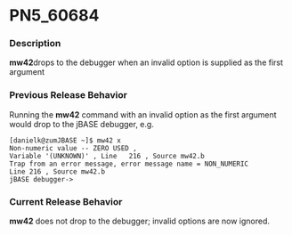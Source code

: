 # PN5_60684

<PageHeader />

### Description

**mw42**drops to the debugger when an invalid option is supplied as the first argument



### Previous Release Behavior

Running the **mw42** command with an invalid option as the first argument would drop to the jBASE debugger, e.g.

```
[danielk@zumJBASE ~]$ mw42 x
Non-numeric value -- ZERO USED ,
Variable '(UNKNOWN)' , Line   216 , Source mw42.b
Trap from an error message, error message name = NON_NUMERIC
Line 216 , Source mw42.b
jBASE debugger->
```



### Current Release Behavior

**mw42** does not drop to the debugger; invalid options are now ignored.
